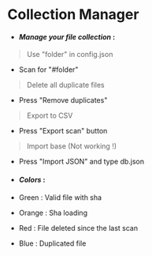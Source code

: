 # Collection Manager
 - #### _Manage your file collection_ :

> Use "folder" in config.json
- Scan for "#folder"

> Delete all duplicate files
- Press "Remove duplicates"

> Export to CSV
- Press "Export scan" button

> Import base (Not working !)
- Press "Import JSON" and type db.json

 - #### _Colors_ :

- Green : Valid file with sha
- Orange : Sha loading
- Red : File deleted since the last scan
- Blue : Duplicated file
